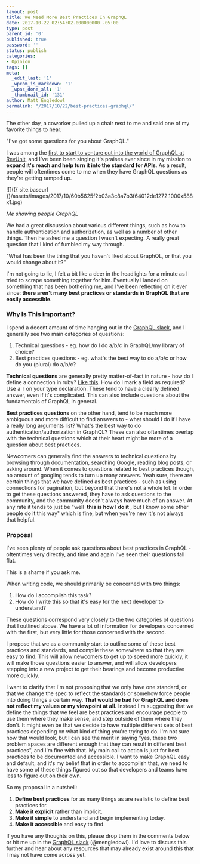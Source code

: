 ```yaml
---
layout: post
title: We Need More Best Practices In GraphQL
date: 2017-10-22 02:54:02.000000000 -05:00
type: post
parent_id: '0'
published: true
password: ''
status: publish
categories:
- Opinion
tags: []
meta:
  _edit_last: '1'
  _wpcom_is_markdown: '1'
  _wpas_done_all: '1'
  _thumbnail_id: '131'
author: Matt Engledowl
permalink: "/2017/10/22/best-practices-graphql/"
---
```

The other day, a coworker pulled up a chair next to me and said one of my favorite things to hear.

"I've got some questions for you about GraphQL."

I was among the [first to start to venture out into the world of GraphQL at RevUnit](https://graphqlme.com/2017/09/04/building-a-graphql-api-in-rails/), and I've been been singing it's praises ever since in my mission to **expand it's reach and help turn it into the standard for APIs**. As a result, people will oftentimes come to me when they have GraphQL questions as they're getting ramped up.

![]({{ site.baseurl }}/assets/images/2017/10/60b5625f2b03a3c8a7b3f64012de1272.1000x588x1.jpg)

_Me showing people GraphQL_

We had a great discussion about various different things, such as how to handle authentication and authorization, as well as a number of other things. Then he asked me a question I wasn't expecting. A really great question that I kind of fumbled my way through.

"What has been the thing that you haven't liked about GraphQL, or that you would change about it?"

I'm not going to lie, I felt a bit like a deer in the headlights for a minute as I tried to scrape something together for him. Eventually I landed on something that has been bothering me, and I've been reflecting on it ever since: **there aren't many best practices or standards in GraphQL that are easily accessible**.

### Why Is This Important?

I spend a decent amount of time hanging out in the [GraphQL slack](https://graphql-slack.herokuapp.com/), and I generally see two main categories of questions:

1. Technical questions - eg. how do I do a/b/c in GraphQL/my library of choice?
2. Best practices questions - eg. what's the best way to do a/b/c or how do you (plural) do a/b/c?

**Technical questions** are generally pretty matter-of-fact in nature - how do I define a connection in ruby? [Like this](https://graphqlme.com/2017/09/24/graphql-connections-rails/). How do I mark a field as required? Use a `!`&nbsp;on your type declaration. These tend to have a clearly defined answer, even if it's complicated. This can also include questions about the fundamentals of GraphQL in general.

**Best practices questions** on the other hand, tend to be much more ambiguous and more difficult to find answers to - what should I do if I have a really long arguments list? What's the best way to do authentication/authorization in GraphQL? These can also oftentimes overlap with the technical questions which at their heart might be more of a question about best practices.

Newcomers can generally find the answers to technical questions by browsing through documentation, searching Google, reading blog posts, or asking around. When it comes to questions related to best practices though, no amount of googling tends to turn up many answers. Yeah sure, there are certain things that we have defined as best practices - such as using connections for pagination, but beyond that there's not a whole lot. In order to get these questions answered, they have to ask questions to the community, and the community doesn't always have much of an answer. At any rate it tends to just be "well&nbsp; **this is how I do it** , but I know some other people do it this way" which is fine, but when you're new it's not always that helpful.

### Proposal

I've seen plenty of people ask questions about best practices in GraphQL - oftentimes very directly, and time and again I've seen their questions fall flat.

This is a shame if you ask me.

When writing code, we should primarily be concerned with two things:

1. How do I accomplish this task?
2. How do I write this so that it's easy for the next developer to understand?

These questions correspond very closely to the two categories of questions that I outlined above. We have a lot of information for developers concerned with the first, but very little for those concerned with the second.

I propose that we as a community start to outline some of these best practices and standards, and compile these somewhere so that they are easy to find. This will allow newcomers to get up to speed more quickly, it will make those questions easier to answer, and will allow developers stepping into a new project to get their bearings and become productive more quickly.

I want to clarify that I'm not proposing that we only have one standard, or that we change the spec to reflect the standards or somehow force people into doing things a certain way. **That would be bad for GraphQL and does not reflect my values or my viewpoint at all.** Instead I'm suggesting that we define the things that we feel are best practices and encourage people to use them where they make sense, and step outside of them where they don't. It might even be that we decide to have multiple different sets of best practices depending on what kind of thing you're trying to do. I'm not sure how that would look, but I can see the merit in saying "yes, these two problem spaces are different enough that they can result in different best practices", and I'm fine with that. My main call to action is just for best practices to be documented and accessible. I want to make GraphQL easy and default, and it's my belief that in order to accomplish that, we need to have some of these things figured out so that developers and teams have less to figure out on their own.

So my proposal in a nutshell:

1. **Define best practices** for as many things as are realistic to define best practices for.
2. **Make it explicit** rather than implicit.
3. **Make it simple** to understand and begin implementing today.
4. **Make it accessible** and easy to find.

If you have any thoughts on this, please drop them in the comments below or hit me up in the [GraphQL slack](https://graphql.slack.com/messages/general/) (@mengledowl). I'd love to discuss this further and hear about any resources that may already exist around this that I may not have come across yet.

